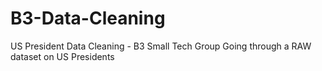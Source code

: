# B3-Data-Cleaning
US President Data Cleaning - B3  Small Tech Group
Going through a RAW dataset on US Presidents
